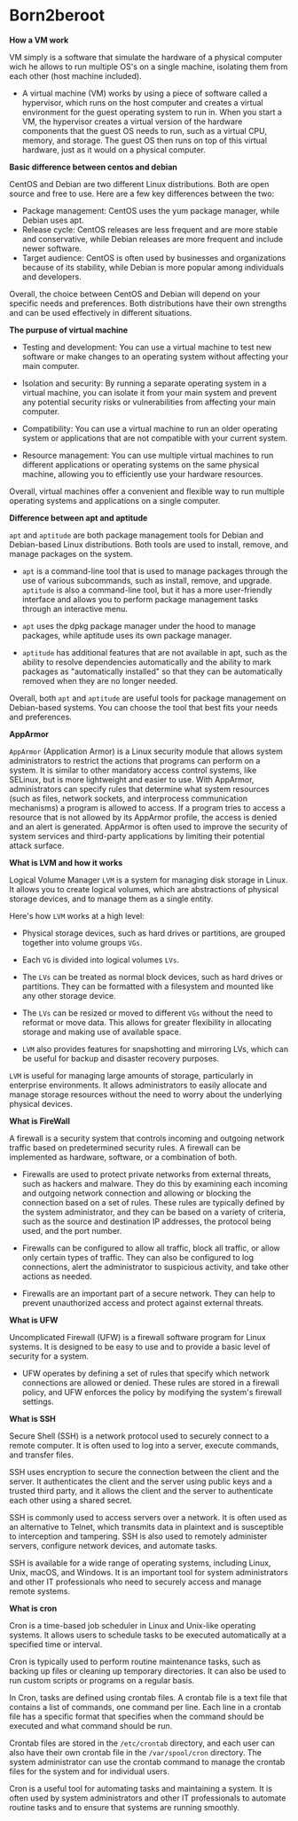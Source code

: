 # Born2beroot

**How a VM work**

VM simply is a software that simulate the hardware of a physical computer wich he allows to run multiple OS's on a single machine, isolating them from each other (host machine included).

- A virtual machine (VM) works by using a piece of software called a hypervisor, which runs on the host computer and creates a virtual environment for the guest operating system to run in. When you start a VM, the hypervisor creates a virtual version of the hardware components that the guest OS needs to run, such as a virtual CPU, memory, and storage. The guest OS then runs on top of this virtual hardware, just as it would on a physical computer.

**Basic difference between centos and debian**

CentOS and Debian are two different Linux distributions. Both are open source and free to use. Here are a few key differences between the two:

- Package management: CentOS uses the yum package manager, while Debian uses apt.
- Release cycle: CentOS releases are less frequent and are more stable and conservative, while Debian releases are more frequent and include newer software.
- Target audience: CentOS is often used by businesses and organizations because of its stability, while Debian is more popular among individuals and developers.

Overall, the choice between CentOS and Debian will depend on your specific needs and preferences. Both distributions have their own strengths and can be used effectively in different situations.

**The purpuse of virtual machine**

- Testing and development: You can use a virtual machine to test new software or make changes to an operating system without affecting your main computer.

- Isolation and security: By running a separate operating system in a virtual machine, you can isolate it from your main system and prevent any potential security risks or vulnerabilities from affecting your main computer.

- Compatibility: You can use a virtual machine to run an older operating system or applications that are not compatible with your current system.
- Resource management: You can use multiple virtual machines to run different applications or operating systems on the same physical machine, allowing you to efficiently use your hardware resources.

Overall, virtual machines offer a convenient and flexible way to run multiple operating systems and applications on a single computer.

**Difference between apt and aptitude**

`apt` and `aptitude` are both package management tools for Debian and Debian-based Linux distributions. Both tools are used to install, remove, and manage packages on the system.

- `apt` is a command-line tool that is used to manage packages through the use of various subcommands, such as install, remove, and upgrade. `aptitude` is also a command-line tool, but it has a more user-friendly interface and allows you to perform package management tasks through an interactive menu.

- `apt` uses the dpkg package manager under the hood to manage packages, while aptitude uses its own package manager.

- `aptitude` has additional features that are not available in apt, such as the ability to resolve dependencies automatically and the ability to mark packages as "automatically installed" so that they can be automatically removed when they are no longer needed.

Overall, both `apt` and `aptitude` are useful tools for package management on Debian-based systems. You can choose the tool that best fits your needs and preferences.

**AppArmor**

`AppArmor` (Application Armor) is a Linux security module that allows system administrators to restrict the actions that programs can perform on a system. It is similar to other mandatory access control systems, like SELinux, but is more lightweight and easier to use. With AppArmor, administrators can specify rules that determine what system resources (such as files, network sockets, and interprocess communication mechanisms) a program is allowed to access. If a program tries to access a resource that is not allowed by its AppArmor profile, the access is denied and an alert is generated. AppArmor is often used to improve the security of system services and third-party applications by limiting their potential attack surface.

**What is LVM and how it works**

Logical Volume Manager `LVM` is a system for managing disk storage in Linux. It allows you to create logical volumes, which are abstractions of physical storage devices, and to manage them as a single entity.

Here's how `LVM` works at a high level:

- Physical storage devices, such as hard drives or partitions, are grouped together into volume groups `VGs`.

- Each `VG` is divided into logical volumes `LVs`.

- The `LVs` can be treated as normal block devices, such as hard drives or partitions. They can be formatted with a filesystem and mounted like any other storage device.

- The `LVs` can be resized or moved to different `VGs` without the need to reformat or move data. This allows for greater flexibility in allocating storage and making use of available space.

- `LVM` also provides features for snapshotting and mirroring LVs, which can be useful for backup and disaster recovery purposes.

`LVM` is useful for managing large amounts of storage, particularly in enterprise environments. It allows administrators to easily allocate and manage storage resources without the need to worry about the underlying physical devices.

**What is FireWall**

A firewall is a security system that controls incoming and outgoing network traffic based on predetermined security rules. A firewall can be implemented as hardware, software, or a combination of both.

- Firewalls are used to protect private networks from external threats, such as hackers and malware. They do this by examining each incoming and outgoing network connection and allowing or blocking the connection based on a set of rules. These rules are typically defined by the system administrator, and they can be based on a variety of criteria, such as the source and destination IP addresses, the protocol being used, and the port number.

- Firewalls can be configured to allow all traffic, block all traffic, or allow only certain types of traffic. They can also be configured to log connections, alert the administrator to suspicious activity, and take other actions as needed.

- Firewalls are an important part of a secure network. They can help to prevent unauthorized access and protect against external threats.

**What is UFW**

Uncomplicated Firewall (UFW) is a firewall software program for Linux systems. It is designed to be easy to use and to provide a basic level of security for a system.

- UFW operates by defining a set of rules that specify which network connections are allowed or denied. These rules are stored in a firewall policy, and UFW enforces the policy by modifying the system's firewall settings.

**What is SSH**

Secure Shell (SSH) is a network protocol used to securely connect to a remote computer. It is often used to log into a server, execute commands, and transfer files.

SSH uses encryption to secure the connection between the client and the server. It authenticates the client and the server using public keys and a trusted third party, and it allows the client and the server to authenticate each other using a shared secret.

SSH is commonly used to access servers over a network. It is often used as an alternative to Telnet, which transmits data in plaintext and is susceptible to interception and tampering. SSH is also used to remotely administer servers, configure network devices, and automate tasks.

SSH is available for a wide range of operating systems, including Linux, Unix, macOS, and Windows. It is an important tool for system administrators and other IT professionals who need to securely access and manage remote systems.

**What is cron**

Cron is a time-based job scheduler in Linux and Unix-like operating systems. It allows users to schedule tasks to be executed automatically at a specified time or interval.

Cron is typically used to perform routine maintenance tasks, such as backing up files or cleaning up temporary directories. It can also be used to run custom scripts or programs on a regular basis.

In Cron, tasks are defined using crontab files. A crontab file is a text file that contains a list of commands, one command per line. Each line in a crontab file has a specific format that specifies when the command should be executed and what command should be run.

Crontab files are stored in the `/etc/crontab` directory, and each user can also have their own crontab file in the `/var/spool/cron` directory. The system administrator can use the crontab command to manage the crontab files for the system and for individual users.

Cron is a useful tool for automating tasks and maintaining a system. It is often used by system administrators and other IT professionals to automate routine tasks and to ensure that systems are running smoothly.
